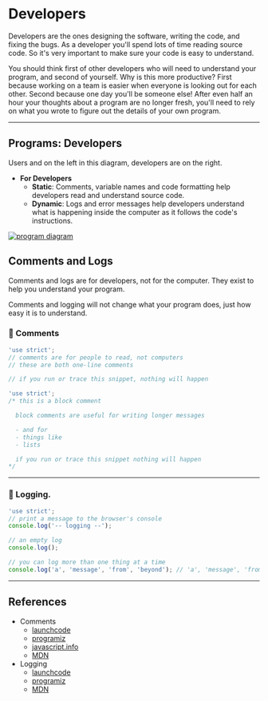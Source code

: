 # Developers

Developers are the ones designing the software, writing the code, and fixing the bugs. As
a developer you'll spend lots of time reading source code. So it's very important to make
sure your code is easy to understand.

You should think first of other developers who will need to understand your program, and
second of yourself. Why is this more productive? First because working on a team is easier
when everyone is looking out for each other. Second because one day you'll be someone
else! After even half an hour your thoughts about a program are no longer fresh, you'll
need to rely on what you wrote to figure out the details of your own program.

---

## Programs: Developers

Users and on the left in this diagram, developers are on the right.

- **For Developers**
  - **Static**: Comments, variable names and code formatting help developers read and
    understand source code.
  - **Dynamic**: Logs and error messages help developers understand what is happening
    inside the computer as it follows the code's instructions.

[![program diagram](./a-program.png)](https://excalidraw.com/#json=40qMI89WByj9Yhhh94Ghg,4zpL-AmDgpnbyFJWJfNQhg)

## Comments and Logs

Comments and logs are for developers, not for the computer. They exist to help you
understand your program.

Comments and logging will not change what your program does, just how easy it is to
understand.

### 🥚 Comments

```js
'use strict';
// comments are for people to read, not computers
// these are both one-line comments

// if you run or trace this snippet, nothing will happen
```

```js
'use strict';
/* this is a block comment

  block comments are useful for writing longer messages

  - and for
  - things like
  - lists

  if you run or trace this snippet nothing will happen
*/
```

---

### 🥚 Logging.

```js
'use strict';
// print a message to the browser's console
console.log('-- logging --');

// an empty log
console.log();

// you can log more than one thing at a time
console.log('a', 'message', 'from', 'beyond'); // 'a', 'message', 'from', 'beyond'
```

---

## References

- Comments
  - [launchcode](https://education.launchcode.org/intro-to-professional-web-dev/chapters/how-to-write-code/comments.html)
  - [programiz](https://www.programiz.com/javascript/comments)
  - [javascript.info](https://javascript.info/structure#code-comments)
  - [MDN](https://developer.mozilla.org/en-US/docs/Web/JavaScript/Guide/Grammar_and_types#comments)
- Logging
  - [launchcode](https://education.launchcode.org/intro-to-professional-web-dev/chapters/how-to-write-code/output.html?highlight=log)
  - [programiz](https://www.programiz.com/javascript/console)
  - [MDN](https://developer.mozilla.org/en-US/docs/Web/API/Console/log)
